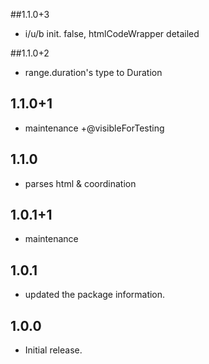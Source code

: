 ##1.1.0+3
* i/u/b init. false, htmlCodeWrapper detailed

##1.1.0+2
* range.duration's type to Duration

## 1.1.0+1
* maintenance +@visibleForTesting

## 1.1.0
* parses html & coordination

## 1.0.1+1
* maintenance 

## 1.0.1
* updated the package information. 

## 1.0.0
* Initial release. 

